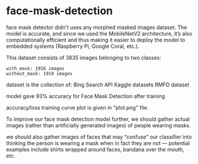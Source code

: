# face-mask-detection
face mask detector didn't uses any morphed masked images dataset. 
The model is accurate, and since we used the MobileNetV2 architecture, 
it’s also computationally efficient and thus making it easier to deploy 
the model to embedded systems (Raspberry Pi, Google Coral, etc.).

This dataset consists of 3835 images belonging to two classes:

    with_mask: 1916 images
    without_mask: 1919 images

dataset is the collection of:
	Bing Search API
	Kaggle datasets
	RMFD dataset

model gave 93% accuracy for Face Mask Detection after training 

accuracy/loss training curve plot is given in "plot.png" file.

To improve our face mask detection model further, 
we should gather actual images (rather than artificially generated images) of people wearing masks.

we should also gather images of faces that may “confuse” our classifier into thinking
the person is wearing a mask when in fact they are not — potential examples include 
shirts wrapped around faces, bandana over the mouth, etc.




